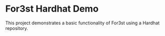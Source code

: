 # For3st Hardhat Demo

This project demonstrates a basic functionality of For3st using a Hardhat repository. 
